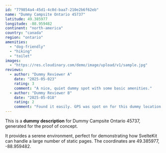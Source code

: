 ```yaml
---
id: "779854a4-45d1-4c0d-baa7-210e2b6f62eb"
name: "Dummy Campsite Ontario 45737"
latitude: 49.385977
longitude: -88.959482
continent: "north-america"
country: "canada"
region: "ontario"
amenities:
  - "dog-friendly"
  - "hiking"
  - "toilet"
images:
  - "https://res.cloudinary.com/demo/image/upload/v1/sample.jpg"
reviews:
  - author: "Dummy Reviewer A"
    date: "2025-05-023"
    rating: 3
    comment: "A nice, quiet dummy spot with some basic amenities."
  - author: "Dummy Reviewer B"
    date: "2025-05-018"
    rating: 2
    comment: "Found it easily. GPS was spot on for this dummy location."
---
```


This is a **dummy description** for Dummy Campsite Ontario 45737, generated for the proof of concept.

It provides a serene environment, perfect for demonstrating how SvelteKit can handle a large number of static pages. The coordinates are 49.385977, -88.959482.
